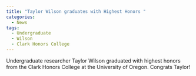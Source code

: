 ```yaml
---
title: "Taylor Wilson graduates with Highest Honors "
categories:
  - News
tags:
  - Undergraduate
  - Wilson
  - Clark Honors College
---
```


Undergraduate researcher Taylor Wilson graduated with highest honors from the Clark Honors College at the University of Oregon. Congrats Taylor!